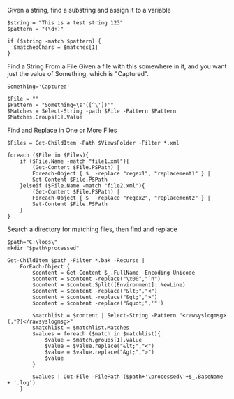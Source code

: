 Given a string, find a substring and assign it to a variable
```
$string = "This is a test string 123"
$pattern = "(\d+)"

if ($string -match $pattern) {
  $matchedChars = $matches[1]
}
```


Find a String From a File
Given a file with this somewhere in it, and you want just the value of Something, which is "Captured".

```Something='Captured'```

```
$File = ""
$Pattern = "Something=\s'([^\'])'"
$Matches = Select-String -path $File -Pattern $Pattern
$Matches.Groups[1].Value
```


Find and Replace in One or More Files
```
$Files = Get-ChildItem -Path $ViewsFolder -Filter *.xml

foreach ($File in $Files){
    if ($File.Name -match "file1.xml"){
        (Get-Content $File.PSPath) |
        Foreach-Object { $_ -replace "regex1", "replacement1" } |
        Set-Content $File.PSPath
    }elseif ($File.Name -match "file2.xml"){
        (Get-Content $File.PSPath) |
        Foreach-Object { $_ -replace "regex2", "replacement2" } |
        Set-Content $File.PSPath
    }
}
```




Search a directory for matching files, then find and replace
```
$path="C:\logs\"
mkdir "$path\processed"

Get-ChildItem $path -Filter *.bak -Recurse | 
    ForEach-Object {
        $content = Get-Content $_.FullName -Encoding Unicode
        $content = $content -replace("\x00","`n")
        $content = $content.Split([Environment]::NewLine)
        $content = $content -replace("&lt;","<")
        $content = $content -replace("&gt;",">")
        $content = $content -replace("&quot;",'"')

        $matchlist = $content | Select-String -Pattern "<rawsyslogmsg>(.*?)</rawsyslogmsg>"
        $matchlist = $matchlist.Matches
        $values = foreach ($match in $matchlist){
            $value = $match.groups[1].value
            $value = $value.replace("&lt;","<")
            $value = $value.replace("&gt;",">")
            $value
        }

        $values | Out-File -FilePath ($path+'\processed\'+$_.BaseName + '.log')
    }
```
